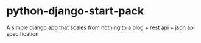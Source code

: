 # python-django-start-pack
A simple django app that scales from nothing to a blog + rest api + json api specification 
